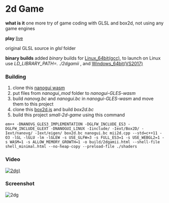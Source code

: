 # 2d Game
**what is it** one more try of game coding with GLSL and box2d, not using any game engines

**play** [live](https://danilw.github.io/small-2d-game/2dgamii.html)

original GLSL source in *glsl* folder

**binary builds** added *binary* builds for [Linux_64bit(gcc)](https://danilw.github.io/small-2d-game/linux_64.zip), to launch on Linux use *LD_LIBRARY_PATH=. ./2dgamii* , and [Windows_64bit(VS2017)](https://danilw.github.io/small-2d-game/windows_64.zip)

### Building

1. clone this [nanogui wasm](https://github.com/danilw/nanogui-GLES-wasm)
2. put files from *nanogui_mod* folder to *nanogui-GLES-wasm* 
3. build *nanovg.bc* and *nanogui.bc* in *nanogui-GLES-wasm* and move them to this project
4. clone this [box2d.js](https://github.com/kripken/box2d.js) and build *box2d.bc*
5. build this project *small-2d-game* using this command
```
em++ -DNANOVG_GLES3_IMPLEMENTATION -DGLFW_INCLUDE_ES3 -DGLFW_INCLUDE_GLEXT -DNANOGUI_LINUX -Iinclude/ -Iext/Box2D/ -Iext/nanovg/ -Iext/eigen/ box2d.bc nanogui.bc mii2d.cpp --std=c++11 -O3 -lGL -lGLU -lm -lGLEW -s USE_GLFW=3 -s FULL_ES3=1 -s USE_WEBGL2=1 -s WASM=1 -s ALLOW_MEMORY_GROWTH=1 -o build/2dgamii.html --shell-file shell_minimal.html --no-heap-copy --preload-file ./shaders

```

### Video
[![2dg](https://danilw.github.io/small-2d-game/yt.png))](https://youtu.be/zauOYUeD5Hs)

### Screenshot
![2dg](https://danilw.github.io/small-2d-game/scr.png)
